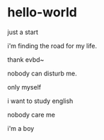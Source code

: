 # hello-world
just a start

i'm finding the road for my life.

thank evbd~

nobody can disturb me. 

only myself

i want to study english

nobody care me

i'm a boy
